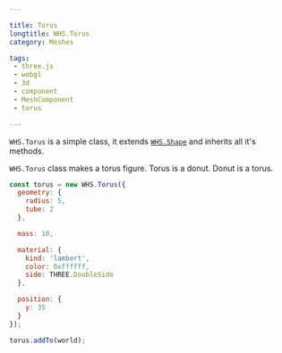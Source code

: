 ```yaml
---

title: Torus
longtitle: WHS.Torus
category: Meshes

tags:
 - three.js
 - webgl
 - 3d
 - component
 - MeshComponent
 - torus

---
```



`WHS.Torus` is a simple class, it extends <a href="#shape">`WHS.Shape`</a> and inherits all it's methods.

`WHS.Torus` class makes a torus figure. Torus is a donut. Donut is a torus.


```javascript
const torus = new WHS.Torus({
  geometry: {
    radius: 5,
    tube: 2
  },

  mass: 10,

  material: {
    kind: 'lambert',
    color: 0xffffff,
    side: THREE.DoubleSide
  },

  position: {
    y: 35
  }
});

torus.addTo(world);
```

